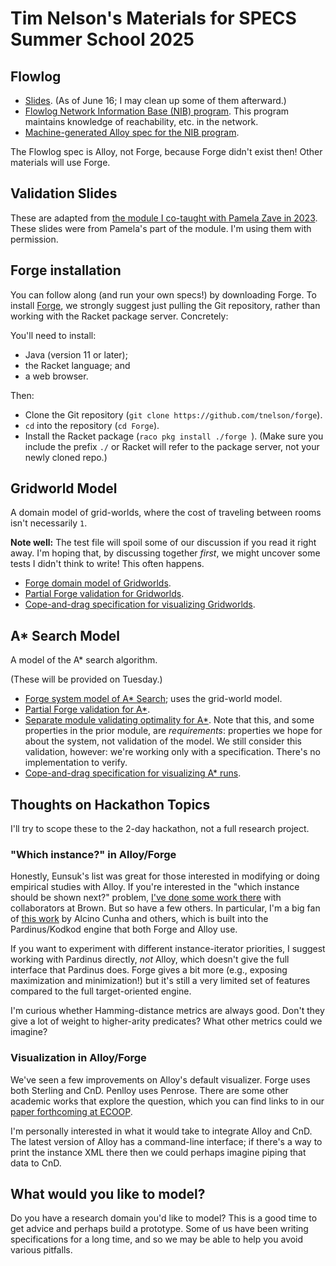 # Tim Nelson's Materials for SPECS Summer School 2025

## Flowlog

* [Slides](./flowlog.pptx). (As of June 16; I may clean up some of them afterward.)
* [Flowlog Network Information Base (NIB) program](./NIB.flg). This program maintains knowledge of reachability, etc. in the network. 
* [Machine-generated Alloy spec for the NIB program](./flowlog_nib.als). 

The Flowlog spec is Alloy, not Forge, because Forge didn't exist then! Other materials will use Forge.

## Validation Slides 

These are adapted from [the module I co-taught with Pamela Zave in 2023](https://fm.csl.sri.com/SSFT23/). These slides were from Pamela's part of the module. I'm using them with permission.

## Forge installation

You can follow along (and run your own specs!) by downloading Forge. To install [Forge](https://forge-fm.org), we strongly suggest just pulling the Git repository, rather than working with the Racket package server. Concretely:

You'll need to install:
* Java (version 11 or later);
* the Racket language; and
* a web browser.

Then:
* Clone the Git repository (`git clone https://github.com/tnelson/forge`).
* `cd` into the repository (`cd Forge`).
* Install the Racket package (`raco pkg install ./forge `). (Make sure you include the prefix `./` or Racket will refer to the package server, not your newly cloned repo.)

## Gridworld Model

A domain model of grid-worlds, where the cost of traveling between rooms isn't necessarily `1`. 

**Note well:** The test file will spoil some of our discussion if you read it right away. I'm hoping that, by discussing together _first_, we might uncover some tests I didn't think to write! This often happens.

* [Forge domain model of Gridworlds](./gridworld.frg). 
* [Partial Forge validation for Gridworlds](./gridworld.test.frg).
* [Cope-and-drag specification for visualizing Gridworlds](./gridworld.cnd).

## A* Search Model 

A model of the A* search algorithm.

(These will be provided on Tuesday.)

* [Forge system model of A* Search](./astar.frg); uses the grid-world model. 
* [Partial Forge validation for A*](./astar.test.frg).
* [Separate module validating optimality for A*](./astar.optimality.frg). Note that this, and some properties in the prior module, are _requirements_: properties we hope for about the system, not validation of the model. We still consider this validation, however: we're working only with a specification. There's no implementation to verify. 
* [Cope-and-drag specification for visualizing A* runs](./astar.cnd).

<!-- * [astar.js](Forge custom visualization for A* runs). -->

## Thoughts on Hackathon Topics 

I'll try to scope these to the 2-day hackathon, not a full research project. 

### "Which instance?" in Alloy/Forge

Honestly, Eunsuk's list was great for those interested in modifying or doing empirical studies with Alloy. If you're interested in the "which instance should be shown next?" problem, [I've done some work there](https://cs.brown.edu/~tbn/publications/nsdfk-icse13-aluminum.pdf) with collaborators at Brown. But so have a few others. In particular, I'm a big fan of [this work](https://link.springer.com/chapter/10.1007/978-3-642-54804-8_2) by Alcino Cunha and others, which is built into the Pardinus/Kodkod engine that both Forge and Alloy use. 

If you want to experiment with different instance-iterator priorities, I suggest working with Pardinus directly, _not_ Alloy, which doesn't give the full interface that Pardinus does. Forge gives a bit more (e.g., exposing maximization and minimization!) but it's still a very limited set of features compared to the full target-oriented engine.

I'm curious whether Hamming-distance metrics are always good. Don't they give a lot of weight to higher-arity predicates? What other metrics could we imagine?

### Visualization in Alloy/Forge 

We've seen a few improvements on Alloy's default visualizer. Forge uses both Sterling and CnD. Penlloy uses Penrose. There are some other academic works that explore the question, which you can find links to in our [paper forthcoming at ECOOP](https://www.siddharthaprasad.com/unpublished/pgnk-lightweight-diagramming.pdf). 

I'm personally interested in what it would take to integrate Alloy and CnD. The latest version of Alloy has a command-line interface; if there's a way to print the instance XML there then we could perhaps imagine piping that data to CnD. 

## What would you like to model? 

Do you have a research domain you'd like to model? This is a good time to get advice and perhaps build a prototype. Some of us have been writing specifications for a long time, and so we may be able to help you avoid various pitfalls. 


